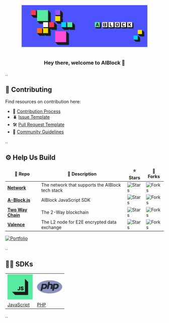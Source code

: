 <div align="center">
<a href="https://aiblock.dev"><img width="400px" height="auto" src="https://github.com/ABlockOfficial/.github/blob/main/assets/header.svg" style="margin:40px auto;display:block;"></a>
</div>

<h3 align="center">Hey there, welcome to AIBlock 👋</h3>

..

## 🤝 Contributing

Find resources on contribution here:

- 🧩 [Contribution Process](https://github.com/ABlockOfficial/.github/blob/main/contribution-process/README.md)
- 🪲 [Issue Template](https://github.com/ABlockOfficial/.github/blob/main/issue-template/README.md)
- 🛠️ [Pull Request Template](https://github.com/ABlockOfficial/.github/blob/main/pr-template/README.md)
- 🤝 [Community Guidelines](https://github.com/ABlockOfficial/.github/blob/main/community-guidelines/README.md)

..

## ⚙️ Help Us Build

<table>
  <thead align="center">
    <tr border: none;>
      <td><b>📘 Repo</b></td>
      <td><b>📝 Description</b></td>
      <td><b>⭐ Stars</b></td>
      <td><b>🤝 Forks</b></td>
    </tr>
  </thead>
  <tbody>
    <tr>
      <td><a href="https://github.com/ABlockOfficial/Network"><b>Network</b></a></td>
      <td>The network that supports the AIBlock tech stack</td>
      <td><img alt="Stars" src="https://img.shields.io/github/stars/ABlockOfficial/Network?style=flat-square&labelColor=343b41"/></td>
      <td><img alt="Forks" src="https://img.shields.io/github/forks/ABlockOfficial/Network?style=flat-square&labelColor=343b41"/></td>
    </tr>
        <tr>
      <td><a href="https://github.com/ABlockOfficial/A-Block.js"><b>A-Block.js</b></a></td>
      <td>AIBlock JavaScript SDK</td>
      <td><img alt="Stars" src="https://img.shields.io/github/stars/ABlockOfficial/A-Block.js?style=flat-square&labelColor=343b41"/></td>
      <td><img alt="Forks" src="https://img.shields.io/github/forks/ABlockOfficial/A-Block.js?style=flat-square&labelColor=343b41"/></td>
    </tr>
    <tr>
      <td><a href="https://github.com/ABlockOfficial/Chain"><b>Two Way Chain</b></a></td>
      <td>The 2-Way blockchain</td>
      <td><img alt="Stars" src="https://img.shields.io/github/stars/ABlockOfficial/Chain?style=flat-square&labelColor=343b41"/></td>
      <td><img alt="Forks" src="https://img.shields.io/github/forks/ABlockOfficial/Chain?style=flat-square&labelColor=343b41"/></td>
    </tr>
     <tr>
      <td><a href="https://github.com/ABlockOfficial/Valence"><b>Valence</b></a></td>
      <td>The L2 node for E2E encrypted data exchange</td>
      <td><img alt="Stars" src="https://img.shields.io/github/stars/ABlockOfficial/Valence?style=flat-square&labelColor=343b41"/></td>
      <td><img alt="Forks" src="https://img.shields.io/github/forks/ABlockOfficial/Valence?style=flat-square&labelColor=343b41"/></td>
    </tr>

  </tbody>
</table>


<p align="left">
  <a href="https://github.com/ABlockOfficial?tab=repositories"><img alt="Portfolio" title="Portfolio" src="https://img.shields.io/badge/-More%20Repos-black?style=for-the-badge&logo=addthis&logoColor=white"/></a>
</p>

..

## 👨‍💻 SDKs

<table>
    <tbody>
        <tr>
            <td><a href="https://github.com/ABlockOfficial/A-Block.js"><img alt="JavaScript SDK" title="JavaScript SDK" height="80px" src="https://raw.githubusercontent.com/ABlockOfficial/A-Block.js/main/assets/hero.svg" /></a>
            </td>
            <td><a href="https://packagist.org/packages/io-digital/a-block-ph"><img alt="PHP SDK" title="PHP SDK" height="80px"
                        src="https://github.com/ABlockOfficial/.github/blob/main/assets/php_logo.svg" /></a>
            </td>
            <!-- <td><a href="#"><img alt="CSS3" title="CSS3" height="28px"
                        src="https://raw.githubusercontent.com/github/explore/80688e429a7d4ef2fca1e82350fe8e3517d3494d/topics/css/css.png" /></a>
            </td>
            <td><a href="#"><img alt="PHP" title="PHP" height="28px"
                        src="https://raw.githubusercontent.com/github/explore/80688e429a7d4ef2fca1e82350fe8e3517d3494d/topics/php/php.png" /></a>
            </td>
            <td><a href="#"><img alt="Python" title="Python" height="28px"
                        src="https://raw.githubusercontent.com/github/explore/80688e429a7d4ef2fca1e82350fe8e3517d3494d/topics/python/python.png" /></a>
            </td> -->
        </tr>
        <tr>
            <td><a href="https://github.com/ABlockOfficial/A-Block.js">JavaScript</a></td>
            <td><a href="https://packagist.org/packages/io-digital/a-block-php">PHP</a></td>
        </tr>
        <!-- <tr>
            <td><a href="#"><img alt="NodeJS" title="NodeJS" height="28px"
                        src="https://raw.githubusercontent.com/github/explore/80688e429a7d4ef2fca1e82350fe8e3517d3494d/topics/nodejs/nodejs.png" /></a>
            </td>
            <td><a href="#"><img alt="SQL" title="SQL" height="28px"
                        src="https://raw.githubusercontent.com/github/explore/80688e429a7d4ef2fca1e82350fe8e3517d3494d/topics/sql/sql.png" /></a>
            </td>
            <td><a href="#"><img alt="Sheets" title="Sheets" height="28px"
                        src="https://img.icons8.com/color/48/000000/google-sheets.png" /></a></td>
            <td><a href="#"><img alt="Markdown" title="Markdown" height="28px"
                        src="https://i.imgur.com/eO5z1xV.png" /></a></td>
            <td><a href="#"><img alt="GitHub" title="GitHub" height="28px"
                        src="https://i.imgur.com/DZgetVv.png" /></a>
            </td>
        </tr>
        <tr>
            <td><a href="#"><img alt="Terminal" title="Terminal" height="28px"
                        src="https://raw.githubusercontent.com/github/explore/80688e429a7d4ef2fca1e82350fe8e3517d3494d/topics/terminal/terminal.png" /></a>
            </td>
            <td><a href="#"><img alt="Visual Studio" title="Visual Studio Code" height="28px"
                        src="https://img.icons8.com/fluent/48/000000/visual-studio-code-2019.png" /></a></td>
            <td><a href="#"><img alt="Android Studio" title="Android Studio" height="28px"
                        src="https://i.imgur.com/6nJGNMN.png" /></a></td>
            <td><a href="#"><img alt="Heroku" title="Heroku" height="28px"
                        src="https://img.icons8.com/color/48/000000/heroku.png" /></a></td>
            <td><a href="https://brave.com/eyl243"><img alt="Brave" title="Brave" height="28px"
                        src="https://i.imgur.com/UfBWFbP.png" /></a></td>
        </tr> -->
    </tbody>
</table>

..

<!-- https://github.com/gautamkrishnar/blog-post-workflow -->
<!-- ## 📺 Latest YouTube Videos

<table>
  <tbody>
YOUTUBE:START<tr><td><a href="https://www.youtube.com/watch?v=JdJ2VBbYYTQ"><img width="140px" src="https://i.ytimg.com/vi/JdJ2VBbYYTQ/mqdefault.jpg"></a></td>
<!-- <td><a href="https://www.youtube.com/watch?v=JdJ2VBbYYTQ">Getting the user's location with JavaScript (Geolocation API tutorial)</a><br/>Dec 22, 2020</td></tr>
<tr><td><a href="https://www.youtube.com/watch?v=WZNG8UomjSI"><img width="140px" src="https://i.ytimg.com/vi/WZNG8UomjSI/mqdefault.jpg"></a></td>
<td><a href="https://www.youtube.com/watch?v=WZNG8UomjSI">Build a Weather App with HTML, CSS & JavaScript</a><br/>Dec 10, 2020</td></tr>
<tr><td><a href="https://www.youtube.com/watch?v=BVX7kZ4GM-g"><img width="140px" src="https://i.ytimg.com/vi/BVX7kZ4GM-g/mqdefault.jpg"></a></td>
<td><a href="https://www.youtube.com/watch?v=BVX7kZ4GM-g">Making a Responsive (Birthday) Card with HTML and CSS</a><br/>Dec 1, 2020</td></tr>
<tr><td><a href="https://www.youtube.com/watch?v=gU7b5Vgnalw"><img width="140px" src="https://i.ytimg.com/vi/gU7b5Vgnalw/mqdefault.jpg"></a></td>
<td><a href="https://www.youtube.com/watch?v=gU7b5Vgnalw">How to Create Custom Snippets for Any Language in VS Code</a><br/>Nov 17, 2020</td></tr>
<tr><td><a href="https://www.youtube.com/watch?v=5ecM9n7A_pY"><img width="140px" src="https://i.ytimg.com/vi/5ecM9n7A_pY/mqdefault.jpg"></a></td>
<td><a href="https://www.youtube.com/watch?v=5ecM9n7A_pY">How to Type HTML and CSS Faster with Emmet</a><br/>Nov 10, 2020</td></tr>
<!-- YOUTUBE:END -->
<!-- </tbody>
  </table> -->

<!-- [<img src="https://img.shields.io/badge/-Subscribe-red?style=for-the-badge&logo=youtube&logoColor=white"/>](https://www.youtube.com/c/DevProTips?sub_confirmation=1) -->